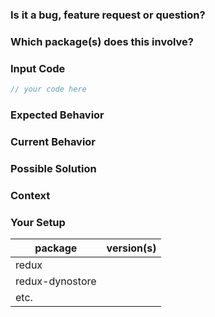 <!---
Thanks for contributing to this redux-dynostore! Before you submit, please read the following:

Search open/closed issues before submitting since someone might have asked the same thing before!
-->

### Is it a bug, feature request or question?

<!--- Provide a general summary of the issue in the title above -->

### Which package(s) does this involve?

<!--- Please prefix the title above with packages like so: "[package-1, package-2] {TITLE}" -->

### Input Code

<!--- If you're describing a bug, please let us know which sample code reproduces your problem -->
<!--- Links to standalone repos or code sandboxes (https://codesandbox.io/ is great for this) are also welcome -->

```js
// your code here
```

### Expected Behavior

<!--- If you're describing a bug, tell us what should happen -->
<!--- If you're suggesting a change/improvement, tell us how it should work -->

### Current Behavior

<!--- If describing a bug, tell us what happens instead of the expected behavior -->
<!--- If suggesting a change/improvement, explain the difference from current behavior -->

### Possible Solution

<!--- Not obligatory, but suggest a fix/reason for the bug, or ideas how to implement the addition or change -->

### Context

<!--- How has this issue affected you? What are you trying to accomplish? -->
<!--- Providing context helps us come up with a solution that is most useful in the real world -->

### Your Setup

<!--- Include as many relevant details about the setup you're using -->
<!--- How you setup the store, what middleware/enhancers you're using, which versions of packages are involved -->

| package         | version(s)
| --------------- | ----------
| redux           |
| redux-dynostore |
| etc.            |
